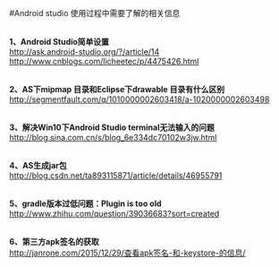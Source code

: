 #Android studio 使用过程中需要了解的相关信息
 
<br>**1、Android Studio简单设置**
<br>http://ask.android-studio.org/?/article/14
<br>http://www.cnblogs.com/licheetec/p/4475426.html
 
<br>**2、AS下mipmap 目录和Eclipse下drawable 目录有什么区别**
<br>http://segmentfault.com/q/1010000002603418/a-1020000002603498
 
<br>**3、解决Win10下Android Studio terminal无法输入的问题**
<br>http://blog.sina.com.cn/s/blog_6e334dc70102w3jw.html

<br>**4、AS生成jar包**
<br>http://blog.csdn.net/ta893115871/article/details/46955791
 
<br>**5、gradle版本过低问题：Plugin is too old**
<br>http://www.zhihu.com/question/39036683?sort=created

<br>**6、第三方apk签名的获取**
<br>http://janrone.com/2015/12/29/查看apk签名-和-keystore-的信息/
